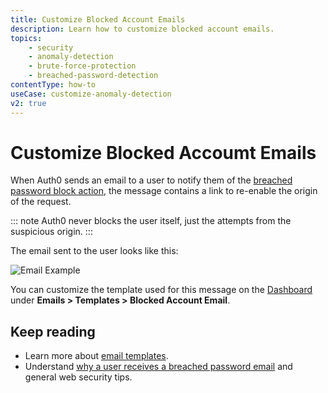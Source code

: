 ```yaml
---
title: Customize Blocked Account Emails
description: Learn how to customize blocked account emails. 
topics:
    - security
    - anomaly-detection
    - brute-force-protection
    - breached-password-detection
contentType: how-to
useCase: customize-anomaly-detection
v2: true
---
```

# Customize Blocked Accoumt Emails

When Auth0 sends an email to a user to notify them of the [breached password block action](/anomaly-detection/references/breached-password-detection-triggers-actions), the message contains a link to re-enable the origin of the request. 

::: note
Auth0 never blocks the user itself, just the attempts from the suspicious origin.
:::

The email sent to the user looks like this:

![Email Example](/media/articles/brute-force-protection/bfp-2015-12-29_1832.png)

You can customize the template used for this message on the [Dashboard](${manage_url}/#/emails) under __Emails > Templates > Blocked Account Email__.

## Keep reading

* Learn more about [email templates](/email/templates).
* Understand [why a user receives a breached password email](/anomaly-detection/concepts/breached-passwords) and general web security tips.
